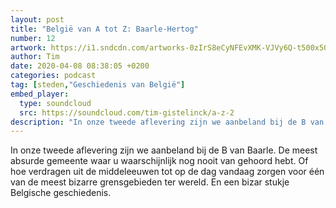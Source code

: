 ```yaml
---
layout: post
title: "België van A tot Z: Baarle-Hertog"
number: 12
artwork: https://i1.sndcdn.com/artworks-0zIrS8eCyNFEvXMK-VJVy6Q-t500x500.jpg
author: Tim
date: 2020-04-08 08:38:05 +0200
categories: podcast
tag: [steden,"Geschiedenis van België"]
embed_player:
  type: soundcloud
  src: https://soundcloud.com/tim-gistelinck/a-z-2
description: "In onze tweede aflevering zijn we aanbeland bij de B van Baarle."
---
```

In onze tweede aflevering zijn we aanbeland bij de B van Baarle. De meest absurde gemeente waar u waarschijnlijk nog nooit van gehoord hebt. Of hoe verdragen uit de middeleeuwen tot op de dag vandaag zorgen voor één van de meest bizarre grensgebieden ter wereld. En een bizar stukje Belgische geschiedenis.